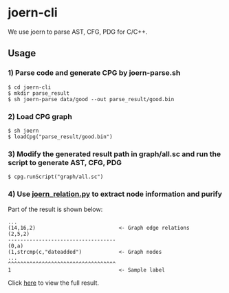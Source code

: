 # joern-cli
We use joern to parse AST, CFG, PDG for C/C++.
## Usage
### 1) Parse code and generate CPG by joern-parse.sh

    $ cd joern-cli
    $ mkdir parse_result
    $ sh joern-parse data/good --out parse_result/good.bin
### 2) Load CPG graph

    $ sh joern
    $ loadCpg("parse_result/good.bin")
### 3) Modify the generated result path in graph/all.sc and run the script to generate AST, CFG, PDG

    $ cpg.runScript("graph/all.sc")
 
### 4) Use [joern_relation.py](https://github.com/HuantWang/FUNDED_NISL/blob/main/Edge_processing/joern-cli/joern_relation.py) to extract node information and purify
Part of the result is shown below:

    ...
    (14,16,2)                           <- Graph edge relations
    (2,5,2)
    -----------------------------------
    (0,a)
    (1,strcmp(c,"dateadded")            <- Graph nodes
    ...
    ^^^^^^^^^^^^^^^^^^^^^^^^^^^^^^^^^^^
    1                                   <- Sample label

Click [here](https://github.com/HuantWang/FUNDED_NISL/tree/main/Edge_processing/joern-cli/result) to view the full result.
